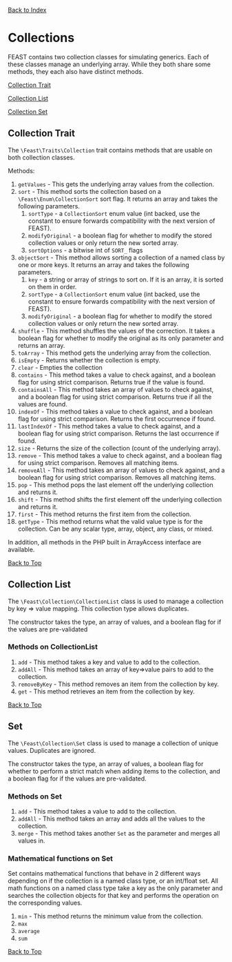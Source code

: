[Back to Index](index.md)

# Collections

FEAST contains two collection classes for simulating generics. Each of these classes manage an underlying array. While
they both share some methods, they each also have distinct methods.

[Collection Trait](#collection-trait)

[Collection List](#collection-list)

[Collection Set](#set)

## Collection Trait

The `\Feast\Traits\Collection` trait contains methods that are usable on both collection classes.

Methods:

1. `getValues` - This gets the underlying array values from the collection.
2. `sort` - This method sorts the collection based on a `\Feast\Enum\CollectionSort` sort flag. It returns an array and
   takes the following parameters.
    1. `sortType` - a `CollectionSort` enum value (int backed, use the constant to ensure forwards compatibility with
       the next version of FEAST).
    2. `modifyOriginal` - a boolean flag for whether to modify the stored collection values or only return the new
       sorted array.
    3. `sortOptions` - a bitwise int of `SORT_` flags
3. `objectSort` - This method allows sorting a collection of a named class by one or more keys. It returns an array and
   takes the following parameters.
    1. `key` - a string or array of strings to sort on. If it is an array, it is sorted on them in order.
    2. `sortType` - a `CollectionSort` enum value (int backed, use the constant to ensure forwards compatibility with
       the next version of FEAST).
    3. `modifyOriginal` - a boolean flag for whether to modify the stored collection values or only return the new
       sorted array.
4. `shuffle` - This method shuffles the values of the correction. It takes a boolean flag for whether to modify the
   original as its only parameter and returns an array.
5. `toArray` - This method gets the underlying array from the collection.
6. `isEmpty` - Returns whether the collection is empty.
7. `clear` - Empties the collection
8. `contains` - This method takes a value to check against, and a boolean flag for using strict comparison. Returns true
   if the value is found.
9. `containsAll` - This method takes an array of values to check against, and a boolean flag for using strict
   comparison. Returns true if all the values are found.
10. `indexOf` - This method takes a value to check against, and a boolean flag for using strict comparison. Returns the
    first occurrence if found.
11. `lastIndexOf` - This method takes a value to check against, and a boolean flag for using strict comparison. Returns
    the last occurrence if found.
12. `size` - Returns the size of the collection (count of the underlying array).
13. `remove` - This method takes a value to check against, and a boolean flag for using strict comparison. Removes all
    matching items.
14. `removeAll` - This method takes an array of values to check against, and a boolean flag for using strict comparison.
    Removes all matching items.
15. `pop` - This method pops the last element off the underlying collection and returns it.
16. `shift` - This method shifts the first element off the underlying collection and returns it.
17. `first` - This method returns the first item from the collection.
18. `getType` - This method returns what the valid value type is for the collection. Can be any scalar type, array,
    object, any class, or mixed.

In addition, all methods in the PHP built in ArrayAccess interface are available.

[Back to Top](#collections)

## Collection List

The `\Feast\Collection\CollectionList` class is used to manage a collection by key => value mapping. This collection
type allows duplicates.

The constructor takes the type, an array of values, and a boolean flag for if the values are pre-validated

### Methods on CollectionList

1. `add` - This method takes a key and value to add to the collection.
2. `addAll` - This method takes an array of key=>value pairs to add to the collection.
3. `removeByKey` - This method removes an item from the collection by key.
4. `get` - This method retrieves an item from the collection by key.

[Back to Top](#collections)

## Set

The `\Feast\Collection\Set` class is used to manage a collection of unique values. Duplicates are ignored.

The constructor takes the type, an array of values, a boolean flag for whether to perform a strict match when adding
items to the collection, and a boolean flag for if the values are pre-validated.

### Methods on Set

1. `add` - This method takes a value to add to the collection.
2. `addAll` - This method takes an array and adds all the values to the collection.
3. `merge` - This method takes another `Set` as the parameter and merges all values in.

### Mathematical functions on Set

Set contains mathematical functions that behave in 2 different ways depending on if the collection is a named class
type, or an int/float set. All math functions on a named class type take a key as the only parameter and searches the
collection objects for that key and performs the operation on the corresponding values.

1. `min` - This method returns the minimum value from the collection.
2. `max`
3. `average`
4. `sum`

[Back to Top](#collections)